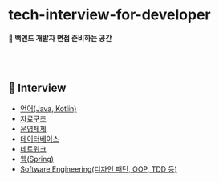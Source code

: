 # tech-interview-for-developer

**📖 백엔드 개발자 면접 준비하는 공간**

<br/>

<br/>

## 🔎 Interview

- [언어(Java, Kotlin)]()
- [자료구조]()
- [운영체제]()
- [데이터베이스]()
- [네트워크]()
- [웹(Spring)]()
- [Software Engineering(디자인 패턴, OOP, TDD 등)]()